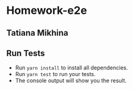 # Homework-e2e

## Tatiana Mikhina

## Run Tests
- Run `yarn install` to install all dependencies.
- Run `yarn test` to run your tests.
- The console output will show you the result.